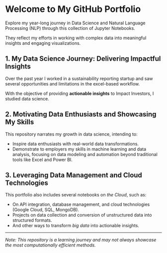# Welcome to My GitHub Portfolio

Explore my year-long journey in Data Science and Natural Language Processing (NLP) through this collection of Jupyter Notebooks. 

They reflect my efforts in working with complex data into meaningful insights and engaging visualizations.


## 1. My Data Science Journey: Delivering Impactful Insights

Over the past year I worked in a sustainability reporting startup and saw several opportunities and limitations in the excel-based workflow.  

With the objective of providing **actionable insights** to Impact Investors, I studied data science.


## 2. Motivating Data Enthusiasts and Showcasing My Skills

This repository narrates my growth in data science, intending to:

- Inspire data enthusiasts with real-world data transformations.
- Demonstrate to employers my skills in machine learning and data analysis, focusing on data modeling and automation beyond traditional tools like Excel and Power BI. 


## 3. Leveraging Data Management and Cloud Technologies

This portfolio also includes several notebooks on *the Cloud*, such as: 

- On API integration, database management, and cloud technologies (Google Cloud, SQL, MongoDB).
- Projects on data collection and conversion of unstructured data into structured formats.
- And other ways to transform *big data* into actionable insights.

---

*Note: This repository is a learning journey and may not always showcase the most computationally efficient methods.*